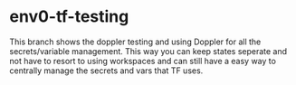 # env0-tf-testing
This branch shows the doppler testing and using Doppler for all the secrets/variable management.  This way you can keep states seperate and not have to resort to using workspaces and can still have a easy way to centrally manage the secrets and vars that TF uses.